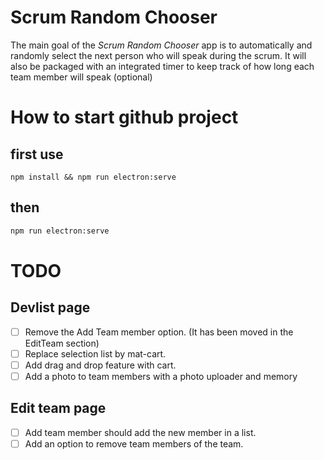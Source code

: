# Scrum Random Chooser 

The main goal of the *Scrum Random Chooser* app is to automatically and randomly select the next person who will speak during the scrum. It will also be packaged with an integrated timer to keep track of how long each team member will speak (optional)

# How to start github project
## first use
``` shell
npm install && npm run electron:serve
```
## then 
``` bash
npm run electron:serve
```

# TODO

## Devlist page

- [ ] Remove the Add Team member option. (It has been moved in the EditTeam section)
- [ ] Replace selection list by mat-cart.
- [ ] Add drag and drop feature with cart.
- [ ] Add a photo to team members with a photo uploader and memory

## Edit team page

- [ ] Add team member should add the new member in a list.
- [ ] Add an option to remove team members of the team.
